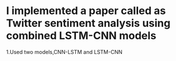 # I implemented a paper called as Twitter sentiment analysis using combined LSTM-CNN models
1.Used two models,CNN-LSTM and LSTM-CNN


